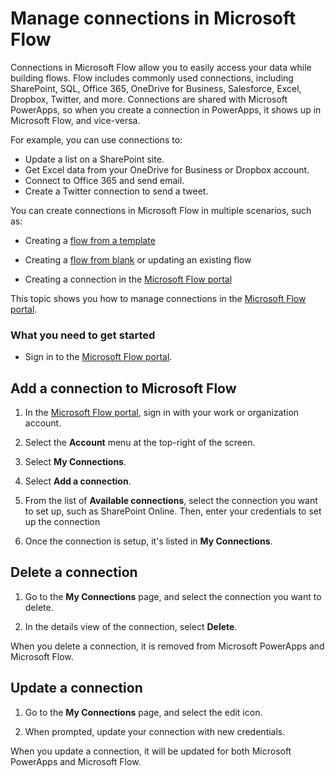 <properties
    pageTitle="Manage connections | Microsoft Flow"
    description="Add or manage connections to SharePoint, SQL, OneDrive for Business, Salesforce, Office 365, OneDrive, DropBox, Twitter, Google Drive and more"
    services=""
    suite="flow"
    documentationCenter="na"
    authors="stepsic-microsoft-com"
    manager="erikre"
    editor=""
    tags=""/>

<tags
   ms.service="flow"
   ms.devlang="na"
   ms.topic="article"
   ms.tgt_pltfrm="na"
   ms.workload="na"
   ms.date="04/23/2016"
   ms.author="stepsic"/>

# Manage connections in Microsoft Flow
Connections in Microsoft Flow allow you to easily access your data while building flows. Flow includes commonly used connections, including SharePoint, SQL, Office 365, OneDrive for Business, Salesforce, Excel, Dropbox, Twitter, and more. Connections are shared with Microsoft PowerApps, so when you create a connection in PowerApps, it shows up in Microsoft Flow, and vice-versa.

For example, you can use connections to:

- Update a list on a SharePoint site.
- Get Excel data from your OneDrive for Business or Dropbox account.
- Connect to Office 365 and send email.
- Create a Twitter connection to send a tweet.

You can create connections in Microsoft Flow in multiple scenarios, such as:

- Creating a [flow from a template](get-started-logic-template.md)

- Creating a [flow from blank](get-started-logic-flow.md) or updating an existing flow

- Creating a connection in the [Microsoft Flow portal][1]

This topic shows you how to manage connections in the [Microsoft Flow portal][1].

### What you need to get started

- Sign in to the [Microsoft Flow portal][1].

## Add a connection to Microsoft Flow
1. In the [Microsoft Flow portal][1], sign in with your work or organization account.

1. Select the **Account** menu at the top-right of the screen.

1. Select **My Connections**.

1. Select **Add a connection**.

1. From the list of **Available connections**, select the connection you want to set up, such as SharePoint Online. Then, enter your credentials to set up the connection

1. Once the connection is setup, it's listed in **My Connections**.

## Delete a connection
1. Go to the **My Connections** page, and select the connection you want to delete.

1. In the details view of the connection, select **Delete**.

When you delete a connection, it is removed from Microsoft PowerApps and Microsoft Flow.

## Update a connection

1. Go to the **My Connections** page, and select the edit icon.

2. When prompted, update your connection with new credentials.

When you update a connection, it will be updated for both Microsoft PowerApps and Microsoft Flow.

<!--Reference links in article-->
[1]: https://flow.microsoft.com
